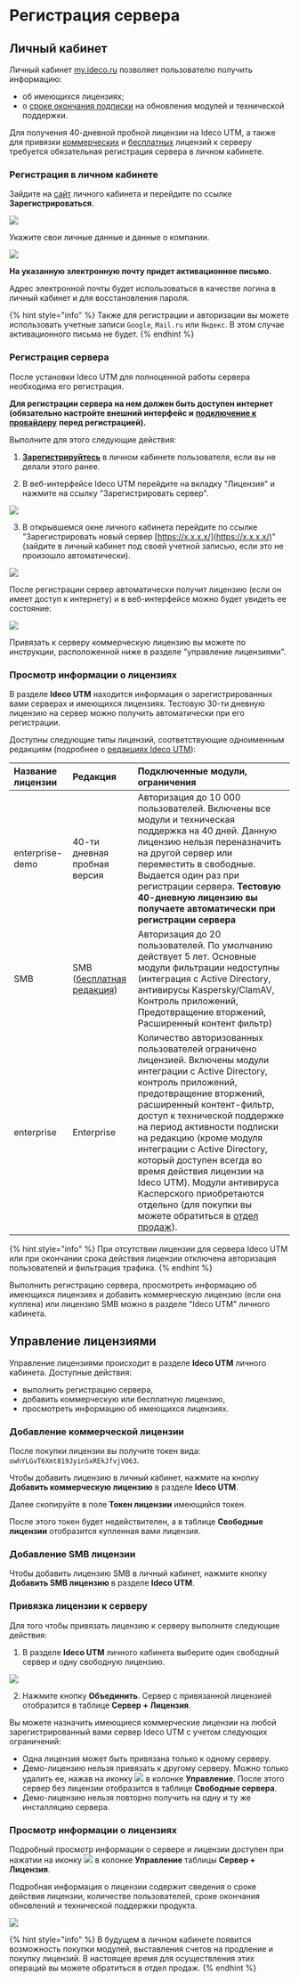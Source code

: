 # Регистрация сервера

## Личный кабинет

Личный кабинет [my.ideco.ru](http://my.ideco.ru/) позволяет пользователю получить информацию:

* об имеющихся лицензиях;
* о [сроке окончания подписки](https://2020.ideco.ru/development) на обновления модулей и технической поддержки.

Для получения 40-дневной пробной лицензии на Ideco UTM, а также для привязки [коммерческих](https://2020.ideco.ru/buy) и [бесплатных](https://ideco.ru/products/ics/free-edition) лицензий к серверу требуется обязательная регистрация сервера в личном кабинете.

### Регистрация в  личном кабинете

Зайдите на [сайт](https://my.ideco.ru/#/login/?next=/utm/license/) личного кабинета и перейдите по ссылке **Зарегистрироваться**.

![](../.gitbook/assets/1._регистрация.png)

Укажите свои личные данные и данные о компании.

![](../.gitbook/assets/reglk%20%281%29%20%281%29%20%282%29%20%282%29%20%282%29%20%282%29%20%281%29%20%283%29.png)

**На указанную электронную почту придет активационное письмо.**

Адрес электронной почты будет использоваться в качестве логина в личный кабинет и для восстановления пароля.

{% hint style="info" %}
Также для регистрации и авторизации вы можете использовать учетные записи `Google`, `Mail.ru` или `Яндекс`. В этом случае активационного письма не будет.
{% endhint %}



### Регистрация сервера

После установки Ideco UTM для полноценной работы сервера необходима его регистрация.

**Для регистрации сервера на нем должен быть доступен интернет \(обязательно настройте внешний интерфейс и** [**подключение к провайдеру**](../connection-to-provider/) **перед регистрацией\).**

Выполните для этого следующие действия:

1. [**Зарегистрируйтесь**](https://my.ideco.ru/register/) в личном кабинете пользователя, если вы не делали этого ранее.

2. В веб-интерфейсе Ideco UTM перейдите на вкладку "Лицензия" и нажмите на ссылку "Зарегистрировать сервер".

![](../.gitbook/assets/12025909.png)

3. В открывшемся окне личного кабинета перейдите по ссылке "Зарегистрировать новый сервер [https://x.x.x.x/](https://x.x.x.x/)" \(зайдите в личный кабинет под своей учетной записью, если это не произошло автоматически\).

![](../.gitbook/assets/reg_new_srv_new_lk.png)

После регистрации сервер автоматически получит лицензию \(если он имеет доступ к интернету\) и в веб-интерфейсе можно будет увидеть ее состояние:

![](../.gitbook/assets/4982956.jpg)

Привязать к серверу коммерческую лицензию вы можете по инструкции, расположенной ниже в разделе "управление лицензиями".

### Просмотр информации о лицензиях

В разделе **Ideco UTM** находится информация о зарегистрированных вами серверах и имеющихся лицензиях. Тестовую 30-ти дневную лицензию на сервер можно получить автоматически при его регистрации.

Доступны следующие типы лицензий, соответствующие одноименным редакциям \(подробнее о [редакциях Ideco UTM](https://ideco.ru/products/ics/editions)\):

| Название лицензии | Редакция | Подключенные модули, ограничения |
| :--- | :--- | :--- |
| enterprise-demo | 40-ти дневная пробная версия | Авторизация до 10 000 пользователей. Включены все модули и техническая поддержка на 40 дней. Данную лицензию нельзя переназначить на другой сервер или переместить в свободные. Выдается один раз при регистрации сервера. **Тестовую 40-дневную лицензию вы получаете автоматически при регистрации сервера** |
| SMB | SMB \([бесплатная редакция](https://ideco.ru/products/ics/free-edition)\) | Авторизация до 20 пользователей. По умолчанию действует 5 лет. Основные модули фильтрации недоступны \(интеграция с Active Directory, антивирусы Kaspersky/ClamAV, Контроль приложений, Предотвращение вторжений, Расширенный контент фильтр\) |
| enterprise | Enterprise | Количество авторизованных пользователей ограничено лицензией. Включены модули интеграции с Active Directory, контроль приложений, предотвращение вторжений, расширенный контент-фильтр, доступ к технической поддержке на период активности подписки на редакцию \(кроме модуля интеграции с Active Directory, который доступен всегда во время действия лицензии на Ideco UTM\). Модули антивируса Касперского приобретаются отдельно \(для покупки вы можете обратиться в [отдел продаж](https://2020.ideco.ru/contacts)\). |

{% hint style="info" %}
При отсутствии лицензии для сервера Ideco UTM или при окончании срока действия лицензии отключена авторизация пользователей и фильтрация трафика.
{% endhint %}

Выполнить регистрацию сервера, просмотреть информацию об имеющихся лицензиях и добавить коммерческую лицензию \(если она куплена\) или лицензию SMB можно в разделе "Ideco UTM" личного кабинета.

## Управление лицензиями

Управление лицензиями происходит в разделе **Ideco UTM** личного кабинета. Доступные действия:

* выполнить регистрацию сервера, 
* добавить коммерческую или бесплатную лицензию,
* просмотреть информацию об имеющихся лицензиях.

### Добавление коммерческой лицензии

После покупки лицензии вы получите токен вида: `owhYLGvT6Xmt819JyinSxREkJfvjVO63`.

Чтобы добавить лицензию в личный кабинет, нажмите на кнопку **Добавить коммерческую лицензию** в разделе **Ideco UTM**.

Далее скопируйте в поле **Токен лицензии** имеющийся токен.

После этого токен будет недействителен, а в таблице **Свободные лицензии** отобразится купленная вами лицензия.

### Добавление SMB лицензии

Чтобы добавить лицензию SMB в личный кабинет, нажмите кнопку **Добавить SMB лицензию** в разделе **Ideco UTM**.

### Привязка лицензии к серверу

Для того чтобы привязать лицензию к серверу выполните следующие действия: 

1. В разделе **Ideco UTM** личного кабинета выберите один свободный сервер и одну свободную лицензию.  

![](../.gitbook/assets/unitelicence.png)

2. Нажмите кнопку **Объединить**. Сервер с привязанной лицензией отобразится в таблице **Сервер + Лицензия**.

Вы можете назначить имеющиеся коммерческие лицензии на любой зарегистрированный вами сервер Ideco UTM с учетом следующих ограничений:

* Одна лицензия может быть привязана только к одному серверу.
* Демо-лицензию нельзя привязать к другому серверу. Можно только удалить ее, нажав на иконку ![](../.gitbook/assets/krest.png) в колонке **Управление**. После этого сервер без лицензии отобразится в таблице **Свободные сервера**.
* Демо-лицензию нельзя повторно получить на одну и ту же инсталляцию сервера.

### Просмотр информации о лицензиях

Подробный просмотр информации о сервере и лицензии доступен при нажатии на иконку ![](../.gitbook/assets/eye-icon%20%282%29%20%282%29%20%282%29%20%282%29%20%282%29%20%282%29%20%282%29%20%284%29%20%284%29%20%284%29%20%284%29%20%281%29.png) в колонке **Управление** таблицы **Сервер + Лицензия**.

Подробная информация о лицензии содержит сведения о сроке действия лицензии, количестве пользователей, сроке окончания обновлений и технической поддержки продукта.

![](../.gitbook/assets/showlicenece.png)

{% hint style="info" %}
В будущем в личном кабинете появится возможность покупки модулей, выставления счетов на продление и покупку лицензий. В настоящее время для осуществления этих операций вы можете обратиться в отдел продаж.
{% endhint %}

